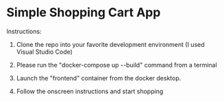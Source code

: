 # Simple Shopping Cart App

Instructions:

1. Clone the repo into your favorite development environment (I used Visual Studio Code)

2. Please run the "docker-compose up --build" command from a terminal

3. Launch the "frontend" container from the docker desktop.

4. Follow the onscreen instructions and start shopping
